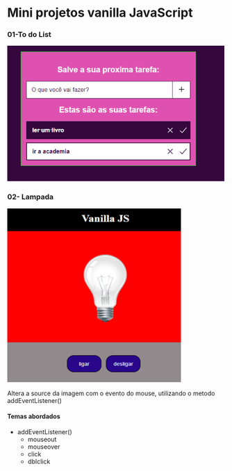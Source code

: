 # Mini projetos vanilla JavaScript

### 01-To do List
<img src="./01-ToDoList/assets/img/to-do.PNG" alt="Minha Figura" width="500px">

### 02- Lampada
<img src="./02-lampada/assets/img/lampada.PNG" alt="Minha Figura" width="400px" height="400px">

<p>Altera a source da imagem com o evento do mouse, utilizando o metodo addEventListener()</p>

#### Temas abordados

- addEventListener()
  - mouseout
  - mouseover
  - click
  - dblclick



 
